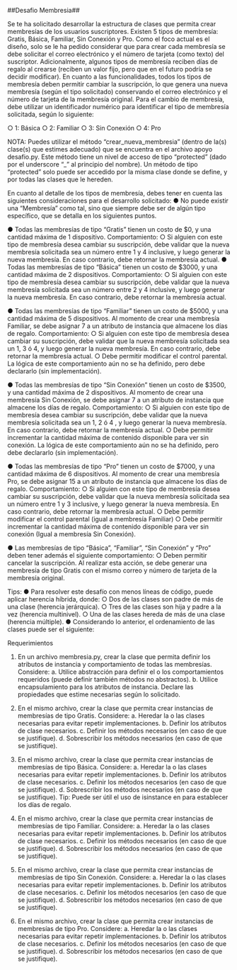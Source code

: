 ##Desafio Membresia##

Se te ha solicitado desarrollar la estructura de clases que permita crear membresías de los usuarios suscriptores. Existen 5 tipos de membresía: Gratis, Básica,
Familiar, Sin Conexión y Pro.
Como el foco actual es el diseño, solo se le ha pedido considerar que para crear cada membresía se debe solicitar el correo electrónico y el número de tarjeta (como texto) del suscriptor. Adicionalmente, algunos tipos de membresía reciben días de regalo al crearse (reciben un valor fijo, pero que en el futuro podría se decidir modificar). En cuanto a las funcionalidades, todos los tipos de membresía deben permitir cambiar la suscripción, lo que genera una nueva membresía (según el tipo solicitado) conservando el correo electrónico y el número de tarjeta de la membresía original.
Para el cambio de membresía, debe utilizar un identificador numérico para identificar el tipo de membresía solicitada, según lo siguiente:

○ 1: Básica
○ 2: Familiar
○ 3: Sin Conexión
○ 4: Pro

NOTA: Puedes utilizar el método “crear_nueva_membresia” (dentro de la(s) clase(s) que estimes adecuado) que se encuentra en el archivo apoyo desafio.py. Este método tiene un nivel de acceso de tipo “protected” (dado por el underscore “_” al principio del nombre). Un método de tipo “protected” solo puede ser accedido por la misma clase donde se define, y por todas las clases que le hereden.

En cuanto al detalle de los tipos de membresía, debes tener en cuenta las siguientes consideraciones para el desarrollo solicitado:
● No puede existir una “Membresía” como tal, sino que siempre debe ser de algún tipo específico, que se detalla en los siguientes puntos.

● Todas las membresías de tipo “Gratis” tienen un costo de $0, y una cantidad máxima de 1 dispositivo. Comportamiento:
○ Si alguien con este tipo de membresía desea cambiar su suscripción, debe validar que la nueva membresía solicitada sea un número entre 1 y 4 inclusive, y luego generar la nueva membresía. En caso contrario, debe retornar la membresía actual.
● Todas las membresías de tipo “Básica” tienen un costo de $3000, y una cantidad máxima de 2 dispositivos. 
Comportamiento:
○ Si alguien con este tipo de membresía desea cambiar su suscripción, debe validar que la nueva membresía solicitada sea un número entre 2 y 4 inclusive, y luego generar la nueva membresía. En caso contrario, debe
retornar la membresía actual.

● Todas las membresías de tipo “Familiar” tienen un costo de $5000, y una cantidad máxima de 5 dispositivos. Al momento de crear una membresía Familiar, se debe asignar 7 a un atributo de instancia que almacene los días de regalo.
Comportamiento:
○ Si alguien con este tipo de membresía desea cambiar su suscripción, debe validar que la nueva membresía solicitada sea un 1, 3 ó 4, y luego generar la nueva membresía. En caso contrario, debe retornar la membresía actual.
○ Debe permitir modificar el control parental. La lógica de este comportamiento aún no se ha definido, pero debe declararlo (sin implementación).

● Todas las membresías de tipo “Sin Conexión” tienen un costo de $3500, y una cantidad máxima de 2 dispositivos. Al momento de crear una membresía Sin Conexión, se debe asignar 7 a un atributo de instancia que almacene los días de regalo. 
Comportamiento:
○ Si alguien con este tipo de membresía desea cambiar su suscripción, debe validar que la nueva membresía solicitada sea un 1, 2 ó 4 , y luego generar la nueva membresía. En caso contrario, debe retornar la membresía actual.
○ Debe permitir incrementar la cantidad máxima de contenido disponible para ver sin conexión. La lógica de este comportamiento aún no se ha definido, pero debe declararlo (sin implementación).

● Todas las membresías de tipo “Pro” tienen un costo de $7000, y una cantidad máxima de 6 dispositivos. Al momento de crear una membresía Pro, se debe asignar 15 a un atributo de instancia que almacene los días de regalo. Comportamiento:
○ Si alguien con este tipo de membresía desea cambiar su suscripción, debe validar que la nueva membresía solicitada sea un número entre 1 y 3 inclusive, y luego generar la nueva membresía. En caso contrario, debe retornar la membresía actual.
○ Debe permitir modificar el control parental (igual a membresía Familiar)
○ Debe permitir incrementar la cantidad máxima de contenido disponible para ver sin conexión (Igual a membresía Sin Conexión).

● Las membresías de tipo “Básica”, “Familiar”, “Sin Conexión” y “Pro” deben tener además el siguiente comportamiento:
○ Deben permitir cancelar la suscripción. Al realizar esta acción, se debe generar una membresía de tipo Gratis con el mismo correo y número de tarjeta de la membresía original.

Tips:
● Para resolver este desafío con menos líneas de código, puede aplicar herencia híbrida, donde:
○ Dos de las clases son padre de más de una clase (herencia jerárquica).
○ Tres de las clases son hija y padre a la vez (herencia multinivel).
○ Una de las clases hereda de más de una clase (herencia múltiple).
● Considerando lo anterior, el ordenamiento de las clases puede ser el siguiente:

Requerimientos
1. En un archivo membresia.py, crear la clase que permita definir los atributos de instancia y comportamiento de todas las membresías. Considere:
a. Utilice abstracción para definir el o los comportamientos requeridos (puede definir también métodos no abstractos).
b. Utilice encapsulamiento para los atributos de instancia. Declare las propiedades que estime necesarias según lo solicitado.

1. En el mismo archivo, crear la clase que permita crear instancias de membresías de tipo Gratis. Considere:
a. Heredar la o las clases necesarias para evitar repetir implementaciones.
b. Definir los atributos de clase necesarios.
c. Definir los métodos necesarios (en caso de que se justifique).
d. Sobrescribir los métodos necesarios (en caso de que se justifique).

1. En el mismo archivo, crear la clase que permita crear instancias de membresías de
tipo Básica. Considere:
a. Heredar la o las clases necesarias para evitar repetir implementaciones.
b. Definir los atributos de clase necesarios.
c. Definir los métodos necesarios (en caso de que se justifique).
d. Sobrescribir los métodos necesarios (en caso de que se justifique).
Tip: Puede ser útil el uso de isinstance en para establecer los días de regalo.

1. En el mismo archivo, crear la clase que permita crear instancias de membresías de
tipo Familiar. Considere:
a. Heredar la o las clases necesarias para evitar repetir implementaciones.
b. Definir los atributos de clase necesarios.
c. Definir los métodos necesarios (en caso de que se justifique).
d. Sobrescribir los métodos necesarios (en caso de que se justifique).

1. En el mismo archivo, crear la clase que permita crear instancias de membresías de
tipo Sin Conexión. Considere:
a. Heredar la o las clases necesarias para evitar repetir implementaciones.
b. Definir los atributos de clase necesarios.
c. Definir los métodos necesarios (en caso de que se justifique).
d. Sobrescribir los métodos necesarios (en caso de que se justifique). 

1. En el mismo archivo, crear la clase que permita crear instancias de membresías de tipo Pro. Considere:
a. Heredar la o las clases necesarias para evitar repetir implementaciones.
b. Definir los atributos de clase necesarios.
c. Definir los métodos necesarios (en caso de que se justifique).
d. Sobrescribir los métodos necesarios (en caso de que se justifique).